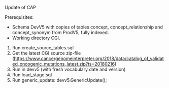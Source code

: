 Update of CAP

Prerequisites:
- Schema DevV5 with copies of tables concept, concept_relationship and concept_synonym from ProdV5, fully indexed.
- Working directory CGI.

1. Run create_source_tables.sql
2. Get the latest CGI source zip-file (https://www.cancergenomeinterpreter.org/2018/data/catalog_of_validated_oncogenic_mutations_latest.zip?ts=20180216)
3. Run in devv5 (with fresh vocabulary date and version)
4. Run load_stage.sql
5. Run generic_update: devv5.GenericUpdate();
